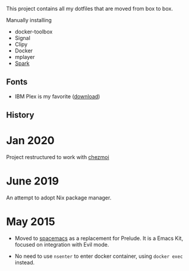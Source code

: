 This project contains all my dotfiles that are moved from box to box.

Manually installing

- docker-toolbox
- Signal
- Clipy
- Docker
- mplayer
- [Spark](https://sparkmailapp.com/)

## Fonts

- IBM Plex is my favorite ([download](https://github.com/IBM/plex/releases/))
## History

# Jan 2020
Project restructured to work with [chezmoi](https://github.com/twpayne/chezmoi/blob/master/docs/HOWTO.md)

# June 2019
An attempt to adopt Nix package manager.

# May 2015

* Moved to [spacemacs](https://github.com/syl20bnr/spacemacs) as a replacement for Prelude.
  It is a Emacs Kit, focused on integration with Evil mode.

* No need to use `nsenter` to enter docker container, using `docker exec` instead. 
